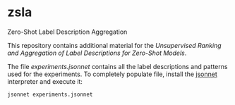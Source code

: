 # zsla

Zero-Shot Label Description Aggregation

This repository contains additional material for the *Unsupervised Ranking and Aggregation of Label Descriptions for Zero-Shot Models*.

The file *experiments.jsonnet* contains all the label descriptions and patterns used for the experiments. To completely populate file, install the [jsonnet](https://jsonnet.org/learning/getting_started.html) interpreter and execute it:

```bash
jsonnet experiments.jsonnet
```

